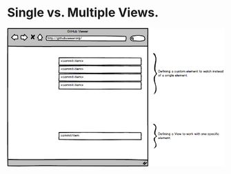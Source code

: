 Single vs. Multiple Views.
==========================

<img src="/images/test.png">

<style scoped>
  @host {
    background: hsl(0, 58%, 42%);
    color: #FFF;
  }
</style>


